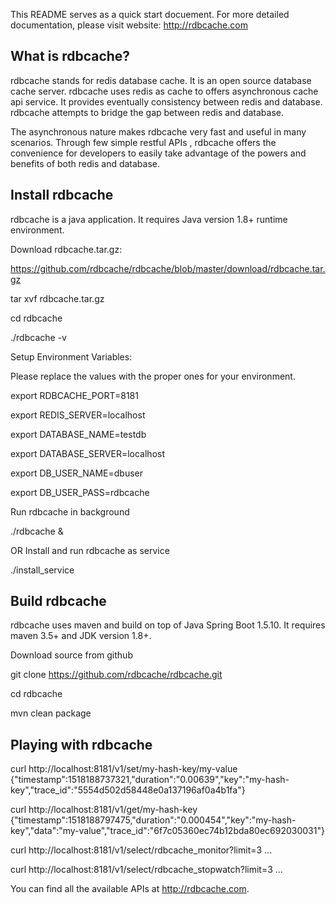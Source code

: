 This README serves as a quick start docuement. For more detailed documentation, please visit website: http://rdbcache.com

What is rdbcache?
----------------

rdbcache stands for redis database cache. It is an open source database cache server. rdbcache uses redis as cache to offers asynchronous cache api service. It provides eventually consistency between redis and database. rdbcache attempts to bridge the gap between redis and database.

The asynchronous nature makes rdbcache very fast and useful in many scenarios. Through few simple restful APIs , rdbcache offers the convenience for developers to easily take advantage of the powers and benefits of both redis and database.

Install rdbcache
----------------

rdbcache is a java application. It requires Java version 1.8+ runtime environment.

Download rdbcache.tar.gz:

https://github.com/rdbcache/rdbcache/blob/master/download/rdbcache.tar.gz

tar xvf rdbcache.tar.gz

cd rdbcache

./rdbcache -v

Setup Environment Variables:

Please replace the values with the proper ones for your environment.

export RDBCACHE_PORT=8181

export REDIS_SERVER=localhost

export DATABASE_NAME=testdb

export DATABASE_SERVER=localhost

export DB_USER_NAME=dbuser

export DB_USER_PASS=rdbcache

Run rdbcache in background

./rdbcache &

OR Install and run rdbcache as service

./install_service

Build rdbcache
--------------

rdbcache uses maven and build on top of Java Spring Boot 1.5.10. It requires maven 3.5+ and JDK version 1.8+.

Download source from github

git clone https://github.com/rdbcache/rdbcache.git

cd rdbcache

mvn clean package

Playing with rdbcache
---------------------

curl http://localhost:8181/v1/set/my-hash-key/my-value
{"timestamp":1518188737321,"duration":"0.00639","key":"my-hash-key","trace_id":"5554d502d58448e0a137196af0a4b1fa"}

curl http://localhost:8181/v1/get/my-hash-key
{"timestamp":1518188797475,"duration":"0.000454","key":"my-hash-key","data":"my-value","trace_id":"6f7c05360ec74b12bda80ec692030031"}

curl http://localhost:8181/v1/select/rdbcache_monitor?limit=3
...

curl http://localhost:8181/v1/select/rdbcache_stopwatch?limit=3
...

You can find all the available APIs at http://rdbcache.com.